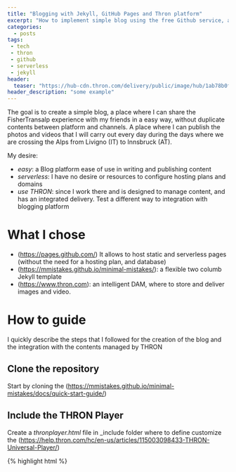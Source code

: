 ```yaml
---
title: "Blogging with Jekyll, GitHub Pages and Thron platform"
excerpt: "How to implement simple blog using the free Github service, a static site generator and the Thron DAM platform to centralize and deliver the multimedia content"
categories:
  - posts
tags: 
 - tech 
 - thron 
 - github
 - serverless
 - jekyll
header: 
  teaser: "https://hub-cdn.thron.com/delivery/public/image/hub/1ab78b0f-caed-4daa-944e-b03ff36f2d4b/1kvrf0/std/0x0/header.jpg"
header_description: "some example"
---
```


The goal is to create a simple blog, a place where I can share the FisherTransalp experience with my friends in a easy way, without duplicate contents between platform and channels.
A place where I can publish the photos and videos that I will carry out every day during the days where we are crossing the Alps from Livigno (IT) to Innsbruck (AT).

My desire:
* *easy*: a Blog platform ease of use in writing and publishing content
* *serverless*: I have no desire or resources to configure hosting plans and domains
* *use THRON*: since I work there and is designed to manage content, and has an integrated delivery. Test a different way to integration with blogging platform

# What I chose
- (https://pages.github.com/) It allows to host static and serverless pages (without the need for a hosting plan, and database)
- (https://mmistakes.github.io/minimal-mistakes/): a flexible two columb Jekyll template
- (https://www.thron.com): an intelligent DAM, where to store and deliver images and video.

# How to guide
I quickly describe the steps that I followed for the creation of the blog and the integration with the contents managed by THRON

## Clone the repository
Start by cloning the (https://mmistakes.github.io/minimal-mistakes/docs/quick-start-guide/)

## Include the THRON Player
Create a *thronplayer.html* file in _include folder where to define customize the (https://help.thron.com/hc/en-us/articles/115003098433-THRON-Universal-Player/)

{% highlight html %} 
<div class="wrapper">
<iframe id="4fmms" width="100%" height="100%" 
src="https://<clientId>-cdn.thron.com/shared/plugins/embed/current/clientId/contentId/pkey" frameborder="0" scrolling="no" allowfullscreen>
</iframe>
</div>
{% endhighlight %}

## Upload your images and video in THRON
This is a simple guide how to upload contents in THRON (https://help.thron.com/hc/en-us/articles/203722971-How-to-create-new-content)

## Create a new post and use your images/video
Create a new post and include the thron content using the *player*.
Here some examples:

A responsive image embedded on the page
{% highlight javascript %} 
{{ "{% include thronplayer.html 
contentId=<thron contentId> pkey=<share key> clientId=<thron serviceId>" }}%}
{% endhighlight %}

{% include thronplayer.html contentId="lagorai" divId="image1" pkey="a8yszh" clientId="hub" padding="75%" %}

And the same code for embedding a video content 

{% include thronplayer.html contentId="1ab78b0f-caed-4daa-944e-b03ff36f2d4b" divId="video1" pkey="1kvrf0" clientId="hub" padding="75%" %}
